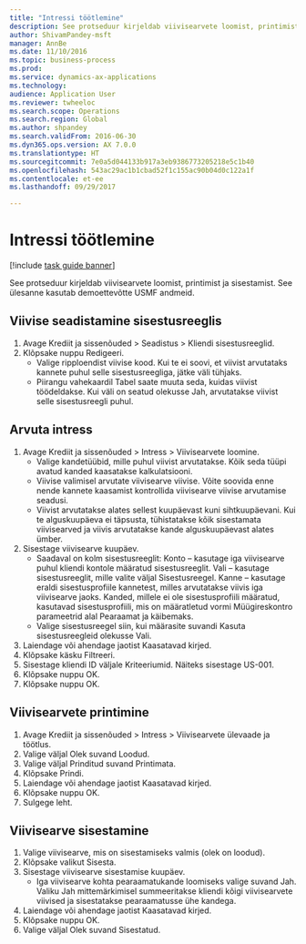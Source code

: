 ```yaml
--- 
title: "Intressi töötlemine"
description: See protseduur kirjeldab viivisearvete loomist, printimist ja sisestamist.
author: ShivamPandey-msft
manager: AnnBe
ms.date: 11/10/2016
ms.topic: business-process
ms.prod: 
ms.service: dynamics-ax-applications
ms.technology: 
audience: Application User
ms.reviewer: twheeloc
ms.search.scope: Operations
ms.search.region: Global
ms.author: shpandey
ms.search.validFrom: 2016-06-30
ms.dyn365.ops.version: AX 7.0.0
ms.translationtype: HT
ms.sourcegitcommit: 7e0a5d044133b917a3eb9386773205218e5c1b40
ms.openlocfilehash: 543ac29ac1b1cbad52f1c155ac90b04d0c122a1f
ms.contentlocale: et-ee
ms.lasthandoff: 09/29/2017

---
```

# <a name="process-interest"></a>Intressi töötlemine

[!include [task guide banner](../../includes/task-guide-banner.md)]

See protseduur kirjeldab viivisearvete loomist, printimist ja sisestamist. See ülesanne kasutab demoettevõtte USMF andmeid.


## <a name="set-up-interest-on-the-posting-profile"></a>Viivise seadistamine sisestusreeglis
1. Avage Krediit ja sissenõuded > Seadistus > Kliendi sisestusreeglid.
2. Klõpsake nuppu Redigeeri.
    * Valige ripploendist viivise kood. Kui te ei soovi, et viivist arvutataks kannete puhul selle sisestusreegliga, jätke väli tühjaks.  
    * Piirangu vahekaardil Tabel saate muuta seda, kuidas viivist töödeldakse. Kui väli on seatud olekusse Jah, arvutatakse viivist selle sisestusreegli puhul.  

## <a name="calculate-interest"></a>Arvuta intress
1. Avage Krediit ja sissenõuded > Intress > Viivisearvete loomine.
    * Valige kandetüübid, mille puhul viivist arvutatakse. Kõik seda tüüpi avatud kanded kaasatakse kalkulatsiooni.  
    * Viivise valimisel arvutate viivisearve viivise. Võite soovida enne nende kannete kaasamist kontrollida viivisearve viivise arvutamise seadusi.  
    * Viivist arvutatakse alates sellest kuupäevast kuni sihtkuupäevani. Kui te alguskuupäeva ei täpsusta, tühistatakse kõik sisestamata viivisearved ja viivis arvutatakse kande alguskuupäevast alates ümber.  
2. Sisestage viivisearve kuupäev.
    * Saadaval on kolm sisestusreeglit: Konto – kasutage iga viivisearve puhul kliendi kontole määratud sisestusreeglit.   Vali – kasutage sisestusreeglit, mille valite väljal Sisestusreegel.   Kanne – kasutage eraldi sisestusprofiile kannetest, milles arvutatakse viivis iga viivisearve jaoks. Kanded, millele ei ole sisestusprofiili määratud, kasutavad sisestusprofiili, mis on määratletud vormi Müügireskontro parameetrid alal Pearaamat ja käibemaks.  
    * Valige sisestusreegel siin, kui määrasite suvandi Kasuta sisestusreegleid olekusse Vali.  
3. Laiendage või ahendage jaotist Kaasatavad kirjed.
4. Klõpsake käsku Filtreeri.
5. Sisestage kliendi ID väljale Kriteeriumid. Näiteks sisestage US-001.
6. Klõpsake nuppu OK.
7. Klõpsake nuppu OK.

## <a name="print-interest-notes"></a>Viivisearvete printimine
1. Avage Krediit ja sissenõuded > Intress > Viivisearvete ülevaade ja töötlus.
2. Valige väljal Olek suvand Loodud.
3. Valige väljal Prinditud suvand Printimata.
4. Klõpsake Prindi.
5. Laiendage või ahendage jaotist Kaasatavad kirjed.
6. Klõpsake nuppu OK.
7. Sulgege leht.

## <a name="post-the-interest-note"></a>Viivisearve sisestamine
1. Valige viivisearve, mis on sisestamiseks valmis (olek on loodud).
2. Klõpsake valikut Sisesta.
3. Sisestage viivisearve sisestamise kuupäev.
    * Iga viivisearve kohta pearaamatukande loomiseks valige suvand Jah.     Valiku Jah mittemärkimisel summeeritakse kliendi kõigi viivisearvete viivised ja sisestatakse pearaamatusse ühe kandega.  
4. Laiendage või ahendage jaotist Kaasatavad kirjed.
5. Klõpsake nuppu OK.
6. Valige väljal Olek suvand Sisestatud.


